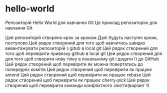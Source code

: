  # hello-world
Репозиторій Hello World для навчання Git
Це приклад репозиторію для навчання Git 

Цей репозиторій створено крок за кроком 
Далі будуть наступні кроки, поступово
Цей рядок створений для того щоб навчитись швидко вивантажувати репозиторій з gitub в local git
Цей рядок створений для того щоб перевірити привязку github в local git
Цей рядок створений для для того щоб створити нову гілку в локальному git і додати її до GitHub
Цей рядок створений щоб перевірити як можна повертатись до попередніх комітів
Цей рядок створений щоб перевірити як працює amend
Цей рядок створений щоб перевірити як працює rebase
Цей рядок створений щоб перевірити як працює cherry-pick
Цей рядок створений щоб перевірити команди конфліктного злиття(варіант 1)

